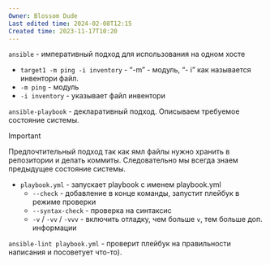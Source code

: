 ```yaml
---
Owner: Blossom Dude
Last edited time: 2024-02-08T12:15
Created time: 2023-11-17T10:20
---
```

`ansible` - императивный подход для использования на одном хосте

- `target1 -m ping -i inventory` - “-m” - модуль, “- i” как называется инвентори файл.
- `-m ping` - модуль
- `-i inventory` - указывает файл инвентори

  

`ansible-playbook` - декларативный подход. Описываем требуемое состояние системы.

> [!important]  
> Предпочтительный подход так как ямл файлы нужно хранить в репозитории и делать коммиты. Следовательно мы всегда знаем предыдущее состояние системы.  

- `playbook.yml` - запускает playbook с именем playbook.yml
    - `--check` - добавление в конце команды, запустит плейбук в режиме проверки
    - `--syntax-check` - проверка на синтаксис
    - `-v` / `-vv` / `-vvv` - включить отладку, чем больше `v`, тем больше доп. информации

`ansible-lint playbook.yml` - проверит плейбук на правильности написания и посоветует что-то).